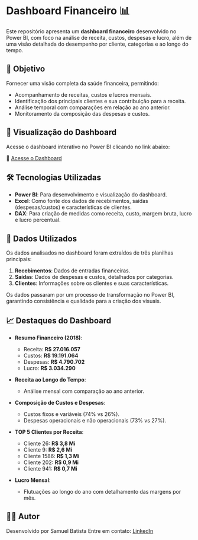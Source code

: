 # Dashboard Financeiro 📊

Este repositório apresenta um **dashboard financeiro** desenvolvido no Power BI, com foco na análise de receita, custos, despesas e lucro, além de uma visão detalhada do desempenho por cliente, categorias e ao longo do tempo.

## 🎯 Objetivo

Fornecer uma visão completa da saúde financeira, permitindo:
- Acompanhamento de receitas, custos e lucros mensais.
- Identificação dos principais clientes e sua contribuição para a receita.
- Análise temporal com comparações em relação ao ano anterior.
- Monitoramento da composição das despesas e custos.

## 🔗 Visualização do Dashboard

Acesse o dashboard interativo no Power BI clicando no link abaixo:

🔗 [Acesse o Dashboard](https://app.powerbi.com/view?r=eyJrIjoiMTQwY2IzN2MtMDgzNC00MGRmLWE4NjYtNTBiYTU4MmU0ODgyIiwidCI6IjA3MGMwZjJlLTU4ZjMtNGFlYi04M2E2LWQxNGIyMWQwOTZmMyJ9)

## 🛠️ Tecnologias Utilizadas

- **Power BI**: Para desenvolvimento e visualização do dashboard.
- **Excel**: Como fonte dos dados de recebimentos, saídas (despesas/custos) e características de clientes.
- **DAX**: Para criação de medidas como receita, custo, margem bruta, lucro e lucro percentual.

## 📄 Dados Utilizados

Os dados analisados no dashboard foram extraídos de três planilhas principais:
1. **Recebimentos**: Dados de entradas financeiras.
2. **Saídas**: Dados de despesas e custos, detalhados por categorias.
3. **Clientes**: Informações sobre os clientes e suas características.  

Os dados passaram por um processo de transformação no Power BI, garantindo consistência e qualidade para a criação dos visuais.

## 📈 Destaques do Dashboard

- **Resumo Financeiro (2018)**:
  - Receita: **R$ 27.016.057**
  - Custos: **R$ 19.191.064**
  - Despesas: **R$ 4.790.702**
  - Lucro: **R$ 3.034.290**

- **Receita ao Longo do Tempo**:
  - Análise mensal com comparação ao ano anterior.

- **Composição de Custos e Despesas**:
  - Custos fixos e variáveis (74% vs 26%).
  - Despesas operacionais e não operacionais (73% vs 27%).

- **TOP 5 Clientes por Receita**:
  - Cliente 26: **R$ 3,8 Mi**
  - Cliente 9: **R$ 2,6 Mi**
  - Cliente 1586: **R$ 1,3 Mi**
  - Cliente 202: **R$ 0,9 Mi**
  - Cliente 941: **R$ 0,7 Mi**

- **Lucro Mensal**:
  - Flutuações ao longo do ano com detalhamento das margens por mês.

## 🧑‍💻 Autor

Desenvolvido por Samuel Batista 
Entre em contato: [LinkedIn](https://www.linkedin.com/in/samuel-batista-8497591a1/)

